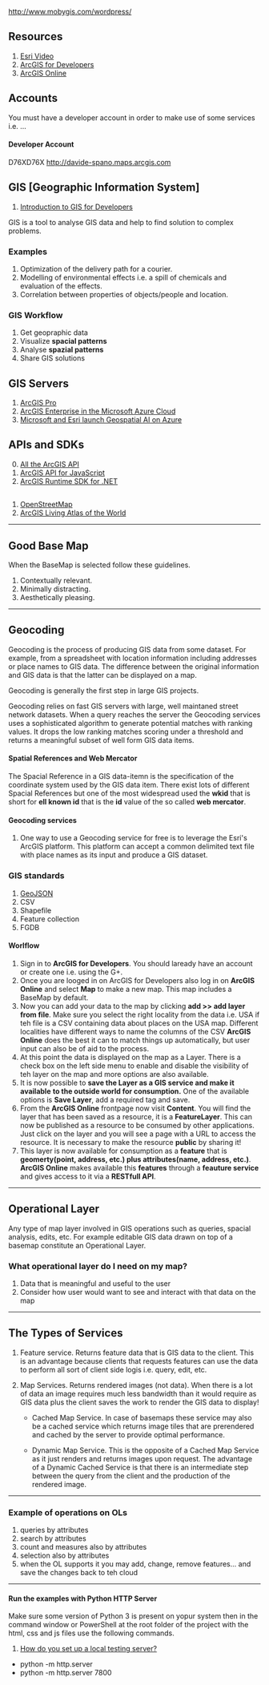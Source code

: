 http://www.mobygis.com/wordpress/  

## Resources

1. [Esri Video](https://www.esri.com/videos)  
2. [ArcGIS for Developers](https://developers.arcgis.com/)  
3. [ArcGIS Online](https://www.arcgis.com/home/index.html)  

## Accounts

You must have a developer account in order to make use of some 
services i.e. ...

#### Developer Account
D76XD76X
http://davide-spano.maps.arcgis.com

## GIS [Geographic Information System]

1. [Introduction to GIS for Developers](https://app.pluralsight.com/player?course=gis-introduction-developers&author=jason-hine&name=gis-introduction-developers-m0&clip=0&mode=live)  

GIS is a tool to analyse GIS data and help to find solution
to complex problems.

### Examples

1. Optimization of the delivery path for a courier.
2. Modelling of environmental effects i.e. a spill of chemicals and evaluation of the effects.
3. Correlation between properties of objects/people and location.

### GIS Workflow

1. Get geopraphic data
2. Visualize **spacial patterns**
3. Analyse **spazial patterns**
4. Share GIS solutions

## GIS Servers

1. [ArcGIS Pro](https://www.esri.com/en-us/arcgis/products/arcgis-pro/overview)
2. [ArcGIS Enterprise in the Microsoft Azure Cloud](https://www.youtube.com/watch?v=fpg9kwyo-mI)
2. [Microsoft and Esri launch Geospatial AI on Azure](https://azure.microsoft.com/en-gb/blog/microsoft-and-esri-launch-geospatial-ai-on-azure/)  


## APIs and SDKs

0. [All the ArcGIS API](https://developers.arcgis.com/)
1. [ArcGIS API for JavaScript](https://developers.arcgis.com/javascript/3/)
2. [ArcGIS Runtime SDK for .NET](https://developers.arcgis.com/net/)

## 

1. [OpenStreetMap](https://www.openstreetmap.org/#map=6/54.910/-3.432)  
2. [ArcGIS Living Atlas of the World](https://livingatlas.arcgis.com/en/)    

---

## Good Base Map

When the BaseMap is selected follow these guidelines.

1. Contextually relevant.
2. Minimally distracting.
3. Aesthetically pleasing.

---

## Geocoding

Geocoding is the process of producing GIS data from some dataset.
For example, from a spreadsheet with location information including
addresses or place names to GIS data. The difference between the 
original information and GIS data is that the latter can be displayed
on a map. 

Geocoding is generally the first step in large GIS projects.

Geocoding relies on fast GIS servers with large, well maintaned street 
network datasets. When a query reaches the server the Geocoding services
uses a sophisticated algorithm to generate potential matches with ranking
values. It drops the low ranking matches scoring under a threshold and 
returns a meaningful subset of well form GIS data items.

#### Spatial References and Web Mercator

The Spacial Reference in a GIS data-itemn is the specification of the 
coordinate system used by the GIS data item. There exist lots of different
Spacial References but one of the most widespread used the **wkid** that is 
short for **ell known id** that is the **id** value of the so called
**web mercator**.

#### Geocoding services

1. One way to use a Geocoding service for free is to leverage the 
   Esri's ArcGIS platform. This platform can accept a common delimited
   text file with place names as its input and produce a GIS dataset.

### GIS standards

1. [GeoJSON](http://geojson.org/)  
2. CSV
3. Shapefile
4. Feature collection
5. FGDB  

#### Worlflow

1. Sign in to **ArcGIS for Developers**.
   You should laready have an account or create one i.e. using the G+.
2. Once you are looged in on ArcGIS for Developers also log in on
   **ArcGIS Online** and select **Map** to make a new map. This map 
   includes a BaseMap by default.
3. Now you can add your data to the map by clicking 
   **add >> add layer from file**. Make sure you select the right locality 
   from the data i.e. USA if teh file is a CSV containing data about places
   on the USA map. Different localities have different ways to name the 
   columns of the CSV **ArcGIS Online** does the best it can to match things
   up automatically, but user input can also be of aid to the process. 
4. At this point the data is displayed on the map as a Layer. There is a check
   box on the left side menu to enable and disable the visibility of teh layer 
   on the map and more options are also available. 
5. It is now possible to **save the Layer as a GIS service and make it available**
   **to the outside world for consumption.** One of the available options is 
   **Save Layer**, add a required tag and save.
6. From the **ArcGIS Online** frontpage now visit **Content**. You will find the 
   layer that has been saved as a resource, it is a **FeatureLayer**. This can 
   now be published as a resource to be consumed by other applications. Just click 
   on the layer and you will see a page with a URL to access the resource.
   It is necessary to make the resource **public** by sharing it!
7. This layer is now available for consumption as a **feature** that is   
   **geomerty(point, address, etc.) plus attributes(name, address, etc.)**.
   **ArcGIS Online** makes available this **features** through a **feauture service**
   and gives access to it via a **RESTfull API**.

---

## Operational Layer

Any type of map layer involved in GIS operations such as queries, spacial analysis,
edits, etc. For example editable GIS data drawn on top of a basemap constitute an 
Operational Layer. 

### What operational layer do I need on my map? 

1. Data that is meaningful and useful to the user
2. Consider how user would want to see and interact with that data on the map

---

## The Types of Services

1. Feature service.
   Returns feature data that is GIS data to the client.
   This is an advantage because clients that requests features can use 
   the data to perform all sort of client side logis i.e. query, edit, 
   etc.

2. Map Services. 
   Returns rendered images (not data). When there is a lot of data an 
   image requires much less bandwidth than it would require as GIS data
   plus the client saves the work to render the GIS data to display!
   
   * Cached Map Service. 
   In case of basemaps these service may also 
   be a cached service which returns image tiles that are prerendered 
   and cached by the server to provide optimal performance.

   * Dynamic Map Service.
   This is the opposite of a Cached Map Service as it just renders and 
   returns images upon request. The advantage of a Dynamic Cached Service
   is that there is an intermediate step between the query from the client
   and the production of the rendered image. 

---

### Example of operations on OLs

1. queries by attributes
2. search by attributes
3. count and measures also by attributes
4. selection also by attributes
5. when the OL supports it you may add, change, remove features...
   and save the changes back to teh cloud

---
#### Run the examples with Python HTTP Server

Make sure some version of Python 3 is present on yopur system then in the 
command window or PowerShell at the root folder of the project with the 
html, css and js files use the following commands.

1. [How do you set up a local testing server?](https://developer.mozilla.org/en-US/docs/Learn/Common_questions/set_up_a_local_testing_server)  

*  python -m http.server  
*  python -m http.server 7800